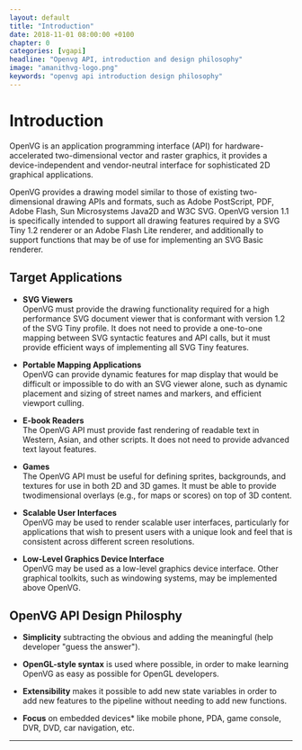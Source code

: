 ```yaml
---
layout: default
title: "Introduction"
date: 2018-11-01 08:00:00 +0100
chapter: 0
categories: [vgapi]
headline: "Openvg API, introduction and design philosophy"
image: "amanithvg-logo.png"
keywords: "openvg api introduction design philosophy"
---
```


# Introduction

OpenVG is an application programming interface (API) for hardware-accelerated two-dimensional vector and raster graphics, it provides a device-independent and vendor-neutral interface for sophisticated 2D graphical applications.

OpenVG provides a drawing model similar to those of existing two-dimensional drawing APIs and formats, such as Adobe PostScript, PDF, Adobe Flash, Sun Microsystems Java2D and W3C SVG. OpenVG version 1.1 is specifically intended to support all drawing features required by a SVG Tiny 1.2 renderer or an Adobe Flash Lite renderer, and additionally to support functions that may be of use for implementing an SVG Basic renderer.

## Target Applications

 * __SVG Viewers__   
 OpenVG must provide the drawing functionality required for a high performance SVG document viewer that is conformant with version 1.2 of the SVG Tiny profile. It does not need to provide a one-to-one mapping between SVG syntactic features and API calls, but it must provide efficient ways of implementing all SVG Tiny features.

 * __Portable Mapping Applications__   
 OpenVG can provide dynamic features for map display that would be difficult or impossible to do with an SVG viewer alone, such as dynamic placement and sizing of street names and markers, and efficient viewport culling.

 * __E-book Readers__  
 The OpenVG API must provide fast rendering of readable text in Western, Asian, and other scripts. It does not need to provide advanced text layout features.

 * __Games__  
 The OpenVG API must be useful for defining sprites, backgrounds, and textures for use in both 2D and 3D games. It must be able to provide twodimensional overlays (e.g., for maps or scores) on top of 3D content.

 * __Scalable User Interfaces__  
 OpenVG may be used to render scalable user interfaces, particularly for applications that wish to present users with a unique look and feel that is consistent across different screen resolutions.
 
 * __Low-Level Graphics Device Interface__   
 OpenVG may be used as a low-level graphics device interface. Other graphical toolkits, such as windowing systems, may be implemented above OpenVG.


## OpenVG API Design Philosphy

 * __Simplicity__ subtracting the obvious and adding the meaningful (help developer "guess the answer").

 * __OpenGL-style syntax__ is used where possible, in order to make learning OpenVG as easy as possible for OpenGL developers.

 * __Extensibility__ makes it possible to add new state variables in order to add new features to the pipeline without needing to add new functions.

 * __Focus__ on embedded devices* like mobile phone, PDA, game console, DVR, DVD, car navigation, etc.

---
